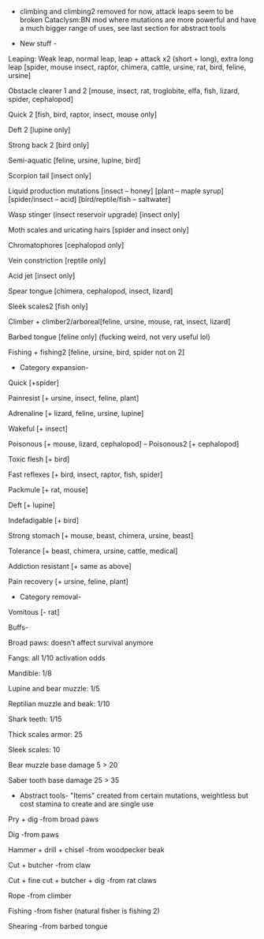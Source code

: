 - climbing and climbing2 removed for now, attack leaps seem to be broken
Cataclysm:BN mod where mutations are more powerful and have a much bigger range of uses, see last section for abstract tools

- New stuff - 

Leaping: Weak leap, normal leap, leap + attack x2 (short + long), extra long leap [spider, mouse insect, raptor, chimera, cattle, ursine, rat, bird, feline, ursine]

Obstacle clearer 1 and 2 [mouse, insect, rat, troglobite, elfa, fish, lizard, spider, cephalopod]

Quick 2 [fish, bird, raptor, insect, mouse only]

Deft 2 [lupine only]

Strong back 2 [bird only]

Semi-aquatic [feline, ursine, lupine, bird]

Scorpion tail [insect only]

Liquid production mutations [insect – honey] [plant – maple syrup] [spider/insect – acid] [bird/reptile/fish – saltwater] 

Wasp stinger (insect reservoir upgrade) [insect only]

Moth scales and uricating hairs [spider and insect only]

Chromatophores [cephalopod only]

Vein constriction [reptile only]

Acid jet [insect only]

Spear tongue [chimera, cephalopod, insect, lizard]

Sleek scales2 [fish only]

Climber + climber2/arboreal[feline, ursine, mouse, rat, insect, lizard]

Barbed tongue [feline only] (fucking weird, not very useful lol)

Fishing + fishing2 [feline, ursine, bird, spider not on 2]


- Category expansion-

Quick [+spider]

Painresist [+ ursine, insect, feline, plant]

Adrenaline [+ lizard, feline, ursine, lupine]

Wakeful [+ insect]

Poisonous [+ mouse, lizard, cephalopod] – Poisonous2 [+ cephalopod]

Toxic flesh [+ bird]

Fast reflexes [+ bird, insect, raptor, fish, spider]

Packmule [+ rat, mouse]

Deft [+ lupine]

Indefadigable [+ bird]

Strong stomach [+ mouse, beast, chimera, ursine, beast]

Tolerance [+ beast, chimera, ursine, cattle, medical]

Addiction resistant [+ same as above]

Pain recovery [+ ursine, feline, plant]


- Category removal-

Vomitous [- rat]

Buffs-

Broad paws: doesn’t affect survival anymore

Fangs: all 1/10 activation odds

Mandible: 1/8 

Lupine and bear muzzle: 1/5

Reptilian muzzle and beak: 1/10

Shark teeth: 1/15

Thick scales armor: 25

Sleek scales: 10

Bear muzzle base damage 5 > 20

Saber tooth base damage 25 > 35


- Abstract tools- "Items" created from certain mutations, weightless but cost stamina to create and are single use

Pry + dig -from broad paws

Dig -from paws

Hammer + drill + chisel -from woodpecker beak

Cut + butcher -from claw

Cut + fine cut + butcher + dig -from rat claws

Rope -from climber

Fishing -from fisher (natural fisher is fishing 2)

Shearing -from barbed tongue

